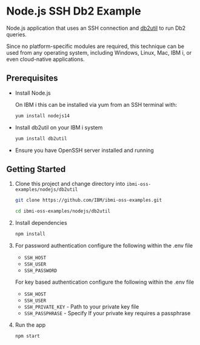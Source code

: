 # Node.js SSH Db2 Example

Node.js application that uses an SSH connection and
[db2util](https://github.com/IBM/ibmi-db2util) to run Db2 queries.

Since no platform-specific modules are required, this technique can be used from
any operating system, including Windows, Linux, Mac, IBM i, or even cloud-native
applications.

## Prerequisites

- Install Node.js

    On IBM i this can be installed via yum from an SSH terminal with:

    ```bash
    yum install nodejs14
    ```

- Install db2util on your IBM i system

    ```bash
    yum install db2util
    ```

- Ensure you have OpenSSH server installed and running

## Getting Started

1) Clone this project and change directory into `ibmi-oss-examples/nodejs/db2util`

    ```bash
    git clone https://github.com/IBM/ibmi-oss-examples.git

    cd ibmi-oss-examples/nodejs/db2util
    ```

2) Install dependencies

   ```bash
   npm install
   ```

3) For password authentication configure the following within the .env file
    - `SSH_HOST`
    - `SSH_USER`
    - `SSH_PASSWORD`

    For key based authentication configure the following within the .env file
    - `SSH_HOST`
    - `SSH_USER`
    - `SSH_PRIVATE_KEY` - Path to your private key file
    - `SSH_PASSPHRASE` - Specify If your private key requires a passphrase

4) Run the app

   ```bash
   npm start
   ```
